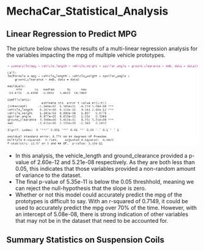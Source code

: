 # MechaCar_Statistical_Analysis

## Linear Regression to Predict MPG

The picture below shows the results of a multi-linear regression analysis for the variables impacting the mpg of multiple vehicle prototypes.

![Multiple-Linear Regression Result](https://raw.githubusercontent.com/jdwrhodes/MechaCar_Statistical_Analysis/main/resources/mpg_multilinear_regression.png 'Multiple-Linear Regression Result')

- In this analysis, the vehicle_length and ground_clearance provided a p-value of 2.60e-12 and 5.21e-08 respectively. As they are both less than 0.05, this indicates that those variables provided a non-random amount of variance to the dataset. 
- The final p-value of 5.35e-11 is below the 0.05 threshhold, meaning we can reject the null-hypothesis that the slope is zero.
- Whether or not this model could accurately predict the mpg of the prototypes is difficult to say. With an r-squared of 0.7149, it could be used to accurately predict the mpg over 70% of the time. However, with an intercept of 5.08e-08, there is strong indication of other variables that may not be in the dataset that need to be accounted for.

## Summary Statistics on Suspension Coils

